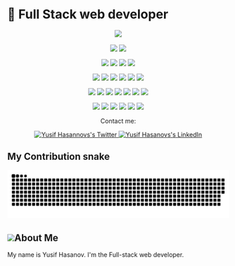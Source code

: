 # 🚀 Full Stack web developer
 
<p align="center">
  <a href="https://github.com/DenverCoder1/readme-typing-svg"><img src="https://readme-typing-svg.herokuapp.com?lines=Hi,+I'm+Yusif.;I+am+web+developer.;I+love+Coding.;I+love+learning.;I+love+spreading+knowledge.;&center=true&width=500&height=50"></a>
</p>

<p>
<div align="center" target="_blank">
  <img src="https://img.shields.io/twitter/follow/YusifHasanov?style=social">
  <img src="https://img.shields.io/github/followers/yusifhasanov?style=social">

</div>
</p>

<p>
  <div align="center">
    <img src="https://img.shields.io/badge/JavaScript-000000.svg?style=for-the-badge&logo=javascript&logoColor=F7E017">
    <img src="https://img.shields.io/badge/HTML5-F26624.svg?style=for-the-badge&logo=html5&logoColor=white">
    <img src="https://img.shields.io/badge/CSS-2465F1.svg?style=for-the-badge&logo=CSS3&logoColor=white">
    <img src="https://img.shields.io/badge/React-3670A0?style=for-the-badge&logo=react&logoColor=ffdd54">
  </div>
</p>

<p>
  <div align="center">
    <img src="https://img.shields.io/badge/Redux-764abc.svg?style=for-the-badge&logo=redux&logoColor=white">
    <img src="https://img.shields.io/badge/NextJS-black?style=for-the-badge&logo=next.js&logoColor=white">
    <img src="https://img.shields.io/badge/GitHub-%23121011.svg?style=for-the-badge&logo=github&logoColor=white">
    <img src="https://img.shields.io/badge/Git-%23F05033.svg?style=for-the-badge&logo=git&logoColor=white">
    <img src="https://img.shields.io/badge/Java-007396.svg?style=for-the-badge&logo=java&logoColor=white">
   <img src="https://img.shields.io/badge/C%23-239120.svg?style=for-the-badge&logo=c-sharp&logoColor=white">
  </div>
</p>

<p>
  <div align="center">
    <img src="https://img.shields.io/badge/Spring-6DB33F.svg?style=for-the-badge&logo=spring&logoColor=white">
    <img src="https://img.shields.io/badge/.NET-512BD4.svg?style=for-the-badge&logo=.net&logoColor=white">
    <img src="https://img.shields.io/badge/JPA-007396.svg?style=for-the-badge&logo=jpa&logoColor=white">
    <img src="https://img.shields.io/badge/EF%20Core-512BD4.svg?style=for-the-badge&logo=.net&logoColor=white">
    <img src="https://img.shields.io/badge/Blazor-512BD4.svg?style=for-the-badge&logo=blazor&logoColor=white">
    <img src="https://img.shields.io/badge/Spring%20MVC-6DB33F.svg?style=for-the-badge&logo=spring&logoColor=white">
    <img src="https://img.shields.io/badge/Visual%20Studio-5C2D91.svg?style=for-the-badge&logo=visual-studio&logoColor=white>
    <img src="https://img.shields.io/badge/IntelliJ%20IDEA-000000.svg?style=for-the-badge&logo=intellij-idea&logoColor=white">
  </div>
</p>
<p>
 <div align="center">
    <img src="https://img.shields.io/badge/RabbitMQ-FF6600.svg?style=for-the-badge&logo=rabbitmq&logoColor=white">
    <img src="https://img.shields.io/badge/Docker-2496ED.svg?style=for-the-badge&logo=docker&logoColor=white">
    <img src="https://img.shields.io/badge/SQL%20Server-CC2927.svg?style=for-the-badge&logo=microsoft%20sql%20server&logoColor=white">
    <img src="https://img.shields.io/badge/PostgreSQL-336791.svg?style=for-the-badge&logo=postgresql&logoColor=white">
    <img src="https://img.shields.io/badge/Redis-DC382D.svg?style=for-the-badge&logo=redis&logoColor=white">
    <img src="https://img.shields.io/badge/MongoDB-47A248.svg?style=for-the-badge&logo=mongodb&logoColor=white">
 </div>
</p>

<p align="center">Contact me:</p>
<p>
<div align="center">
	<a href="https://twitter.com/YusifHasanov12" rel="nofollow">
			<img alt="Yusif Hasannovs's Twitter" width="50px" src="https://img.shields.io/badge/Twitter-1DA1F2?style=for-the-badge&logo=twitter&logoColor=white" style="max-width: 100%;">
	</a>
	<a href="https://www.linkedin.com/in/yusif-hasanov/" rel="nofollow">
  		<img alt="Yusif Hasanovs's LinkedIn" width="50px" src="https://img.shields.io/badge/LinkedIn-0077B5?style=for-the-badge&logo=linkedin&logoColor=white" style="max-width: 100%;">
	</a>
</div>
</p> 


## My Contribution snake
![Contribution snake example](https://github.com/YusifHasanov/YusifHasanov/blob/main/github-contribution-grid-snake.svg)

## <img src="https://user-images.githubusercontent.com/82110564/189553856-2e7f8f30-80b4-484f-bfaa-9e5eb10f24e5.gif" width="30">About Me

My name is Yusif Hasanov. I'm the Full-stack web developer. 
